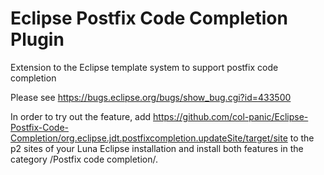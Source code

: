 Eclipse Postfix Code Completion Plugin
======================================

Extension to the Eclipse template system to support postfix code completion

Please see https://bugs.eclipse.org/bugs/show_bug.cgi?id=433500

In order to try out the feature, add https://github.com/col-panic/Eclipse-Postfix-Code-Completion/org.eclipse.jdt.postfixcompletion.updateSite/target/site to the
p2 sites of your Luna Eclipse installation and install both features in the category /Postfix code completion/.
